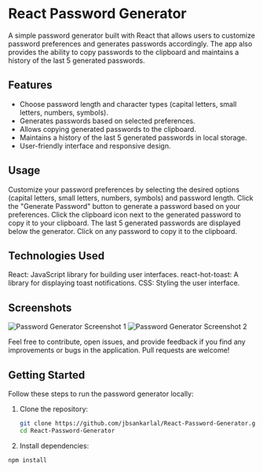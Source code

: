 # React Password Generator


A simple password generator built with React that allows users to customize password preferences and generates passwords accordingly. The app also provides the ability to copy passwords to the clipboard and maintains a history of the last 5 generated passwords.

## Features

- Choose password length and character types (capital letters, small letters, numbers, symbols).
- Generates passwords based on selected preferences.
- Allows copying generated passwords to the clipboard.
- Maintains a history of the last 5 generated passwords in local storage.
- User-friendly interface and responsive design.

## Usage

Customize your password preferences by selecting the desired options (capital letters, small letters, numbers, symbols) and password length.
Click the "Generate Password" button to generate a password based on your preferences.
Click the clipboard icon next to the generated password to copy it to your clipboard.
The last 5 generated passwords are displayed below the generator. Click on any password to copy it to the clipboard.

## Technologies Used

React: JavaScript library for building user interfaces.
react-hot-toast: A library for displaying toast notifications.
CSS: Styling the user interface.

## Screenshots

![Password Generator Screenshot 1](https://i.imgur.com/D9RK7BT.png)
![Password Generator Screenshot 2](https://i.imgur.com/ys8yMKq.png)


Feel free to contribute, open issues, and provide feedback if you find any improvements or bugs in the application. Pull requests are welcome!

## Getting Started

Follow these steps to run the password generator locally:

1. Clone the repository:

   ```bash
   git clone https://github.com/jbsankarlal/React-Password-Generator.git
   cd React-Password-Generator

2. Install dependencies:

 ```bash
npm install



